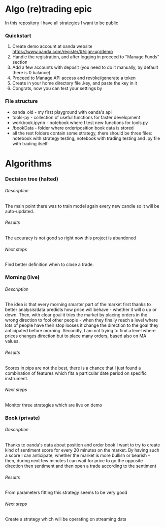 # Algo (re)trading epic

In this repository I have all strategies I want to be public

### Quickstart

1) Create demo account at oanda website https://www.oanda.com/register/#/sign-up/demo
2) Handle the registration, and after logging in proceed to "Manage Funds" section
3) Add a few accounts with deposit (you need to do it manually, by default there is 0 balance)
4) Proceed to Manage API access and revoke/generate a token
5) Create in your home directory file .key, and paste the key in it
6) Congrats, now you can test your settings by 

### File structure

- oanda_old - my first playground with oanda's api
- tools-py - collection of useful functions for faster development
- workbook.ipynb - notebook where I test new functions for tools.py
- /bookData - folder where order/position book data is stored
- all the rest folders contain some strategy, there should be three 
 files: notebook with strategy testing, notebook with trading testing
 and .py file with trading itself

# Algorithms

### Decision tree (halted)

###### Description
The main point there was to train model again every new candle so it will 
be auto-updated.
###### Results 
The accuracy is not good so right now this project is abandoned
###### Next steps
Find better definition when to close a trade.

### Morning (live)

###### Description
The idea is that every morning smarter part of the market first thanks to
better analysis/data predicts how price will behave - whether it will o up or down.
Then, with clear goal it tries the market by placing orders in the wrong direction 
to fool other people - when they finally reach a level where lots of people have their 
stop looses it change the direction to the goal they anticipated before morning.
Secondly, I am not trying to find a level where prices changes direction but
to place many orders, based also on MA values.
###### Results
Scores in pips are not the best, there is a chance that I just found
a combination of features which fits a particular date period on specific instrument.
###### Next steps
Monitor three strategies which are live on demo

### Book (private)

###### Description
Thanks to oanda's data about position and order book I want to try to create kind of
sentiment score for every 20 minutes on the market. By having such a score I can anticipate,
whether the market is more bullish or bearish - then, during next few minutes I can wait
for price to go the opposite direction then sentiment and then open a trade according to
the sentiment
###### Results
From parameters fitting this strategy seems to be very good
###### Next steps
Create a strategy which will be operating on streaming data